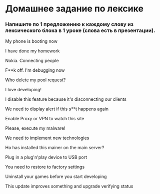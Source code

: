 # Домашнее задание по лексике

### Напишите по 1 предложению к каждому слову из лексического блока в 1 уроке (слова есть в презентации).

My phone is booting now

I have done my homework

Nokia. Connecting people

F**k off. I'm debugging now

Who delete my pool request?

I love developing!

I disable this feature because it's disconnecting our clients

We need to display alert if this s**t happens again

Enable Proxy or VPN to watch this site

Please, execute my malware!

We need to implement new technologies

Ho has installed this mainer on the main server?

Plug in a plug'n'play device to USB port

You need to restore to factory settings

Uninstall your games before you start developing

This update improves something and upgrade verifying status
